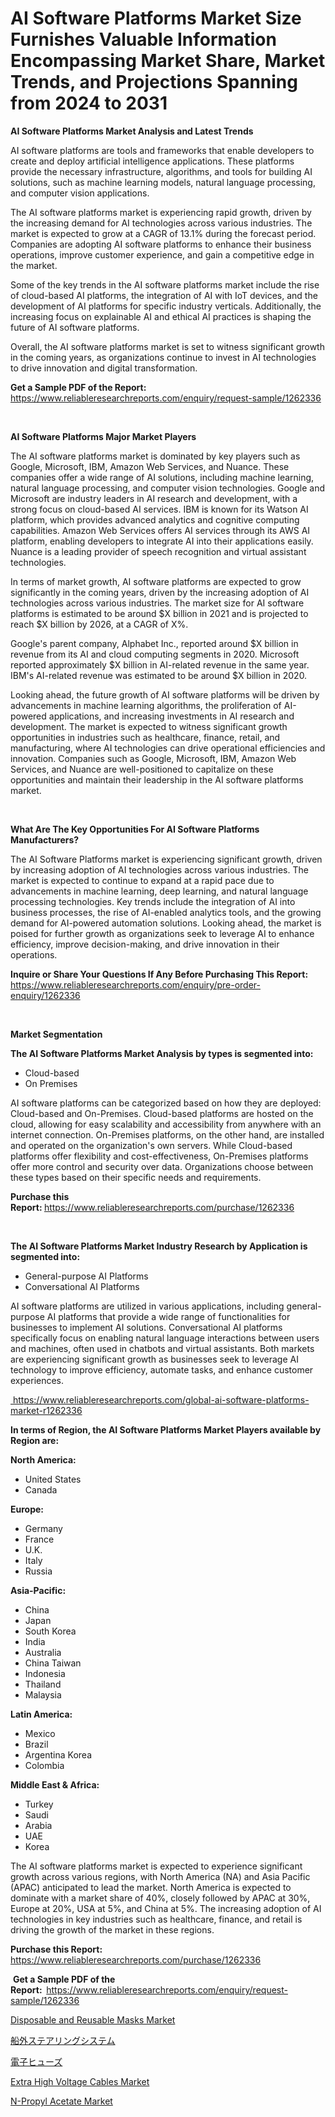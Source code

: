 <p><h1>AI Software Platforms Market Size Furnishes Valuable Information Encompassing Market Share, Market Trends, and Projections Spanning from 2024 to 2031</h1></p><p><strong>AI Software Platforms Market Analysis and Latest Trends</strong></p>
<p><p>AI software platforms are tools and frameworks that enable developers to create and deploy artificial intelligence applications. These platforms provide the necessary infrastructure, algorithms, and tools for building AI solutions, such as machine learning models, natural language processing, and computer vision applications.</p><p>The AI software platforms market is experiencing rapid growth, driven by the increasing demand for AI technologies across various industries. The market is expected to grow at a CAGR of 13.1% during the forecast period. Companies are adopting AI software platforms to enhance their business operations, improve customer experience, and gain a competitive edge in the market.</p><p>Some of the key trends in the AI software platforms market include the rise of cloud-based AI platforms, the integration of AI with IoT devices, and the development of AI platforms for specific industry verticals. Additionally, the increasing focus on explainable AI and ethical AI practices is shaping the future of AI software platforms.</p><p>Overall, the AI software platforms market is set to witness significant growth in the coming years, as organizations continue to invest in AI technologies to drive innovation and digital transformation.</p></p>
<p><strong>Get a Sample PDF of the Report:&nbsp;</strong> <a href="https://www.reliableresearchreports.com/enquiry/request-sample/1262336">https://www.reliableresearchreports.com/enquiry/request-sample/1262336</a></p>
<p>&nbsp;</p>
<p><strong>AI Software Platforms Major Market Players</strong></p>
<p><p>The AI software platforms market is dominated by key players such as Google, Microsoft, IBM, Amazon Web Services, and Nuance. These companies offer a wide range of AI solutions, including machine learning, natural language processing, and computer vision technologies. Google and Microsoft are industry leaders in AI research and development, with a strong focus on cloud-based AI services. IBM is known for its Watson AI platform, which provides advanced analytics and cognitive computing capabilities. Amazon Web Services offers AI services through its AWS AI platform, enabling developers to integrate AI into their applications easily. Nuance is a leading provider of speech recognition and virtual assistant technologies.</p><p>In terms of market growth, AI software platforms are expected to grow significantly in the coming years, driven by the increasing adoption of AI technologies across various industries. The market size for AI software platforms is estimated to be around $X billion in 2021 and is projected to reach $X billion by 2026, at a CAGR of X%.</p><p>Google's parent company, Alphabet Inc., reported around $X billion in revenue from its AI and cloud computing segments in 2020. Microsoft reported approximately $X billion in AI-related revenue in the same year. IBM's AI-related revenue was estimated to be around $X billion in 2020.</p><p>Looking ahead, the future growth of AI software platforms will be driven by advancements in machine learning algorithms, the proliferation of AI-powered applications, and increasing investments in AI research and development. The market is expected to witness significant growth opportunities in industries such as healthcare, finance, retail, and manufacturing, where AI technologies can drive operational efficiencies and innovation. Companies such as Google, Microsoft, IBM, Amazon Web Services, and Nuance are well-positioned to capitalize on these opportunities and maintain their leadership in the AI software platforms market.</p></p>
<p>&nbsp;</p>
<p><strong>What Are The Key Opportunities For AI Software Platforms Manufacturers?</strong></p>
<p><p>The AI Software Platforms market is experiencing significant growth, driven by increasing adoption of AI technologies across various industries. The market is expected to continue to expand at a rapid pace due to advancements in machine learning, deep learning, and natural language processing technologies. Key trends include the integration of AI into business processes, the rise of AI-enabled analytics tools, and the growing demand for AI-powered automation solutions. Looking ahead, the market is poised for further growth as organizations seek to leverage AI to enhance efficiency, improve decision-making, and drive innovation in their operations.</p></p>
<p><strong>Inquire or Share Your Questions If Any Before Purchasing This Report:</strong> <a href="https://www.reliableresearchreports.com/enquiry/pre-order-enquiry/1262336">https://www.reliableresearchreports.com/enquiry/pre-order-enquiry/1262336</a></p>
<p>&nbsp;</p>
<p><strong>Market Segmentation</strong></p>
<p><strong>The AI Software Platforms Market Analysis by types is segmented into:</strong></p>
<p><ul><li>Cloud-based</li><li>On Premises</li></ul></p>
<p><p>AI software platforms can be categorized based on how they are deployed: Cloud-based and On-Premises. Cloud-based platforms are hosted on the cloud, allowing for easy scalability and accessibility from anywhere with an internet connection. On-Premises platforms, on the other hand, are installed and operated on the organization's own servers. While Cloud-based platforms offer flexibility and cost-effectiveness, On-Premises platforms offer more control and security over data. Organizations choose between these types based on their specific needs and requirements.</p></p>
<p><strong>Purchase this Report:&nbsp;</strong><a href="https://www.reliableresearchreports.com/purchase/1262336">https://www.reliableresearchreports.com/purchase/1262336</a></p>
<p>&nbsp;</p>
<p><strong>The AI Software Platforms Market Industry Research by Application is segmented into:</strong></p>
<p><ul><li>General-purpose AI Platforms</li><li>Conversational AI Platforms</li></ul></p>
<p><p>AI software platforms are utilized in various applications, including general-purpose AI platforms that provide a wide range of functionalities for businesses to implement AI solutions. Conversational AI platforms specifically focus on enabling natural language interactions between users and machines, often used in chatbots and virtual assistants. Both markets are experiencing significant growth as businesses seek to leverage AI technology to improve efficiency, automate tasks, and enhance customer experiences.</p></p>
<p><a href="https://www.reliableresearchreports.com/global-ai-software-platforms-market-r1262336">&nbsp;https://www.reliableresearchreports.com/global-ai-software-platforms-market-r1262336</a></p>
<p><strong>In terms of Region, the AI Software Platforms Market Players available by Region are:</strong></p>
<p>
    <p> <strong> North America: </strong>
        <ul>
            <li>United States</li>
            <li>Canada</li>
        </ul>
        </p> 
    <p> <strong> Europe: </strong>
        <ul>
            <li>Germany</li>
            <li>France</li>
            <li>U.K.</li>
            <li>Italy</li>
            <li>Russia</li>
        </ul>
        </p> 
    <p> <strong> Asia-Pacific: </strong>
        <ul>
            <li>China</li>
            <li>Japan</li>
            <li>South Korea</li>
            <li>India</li>
            <li>Australia</li>
            <li>China Taiwan</li>
            <li>Indonesia</li>
            <li>Thailand</li>
            <li>Malaysia</li>
        </ul>
        </p> 
    <p> <strong> Latin America: </strong>
        <ul>
            <li>Mexico</li>
            <li>Brazil</li>
            <li>Argentina Korea</li>
            <li>Colombia</li>
        </ul>
        </p> 
    <p> <strong> Middle East & Africa: </strong>
        <ul>
            <li>Turkey</li>
            <li>Saudi</li>
            <li>Arabia</li>
            <li>UAE</li>
            <li>Korea</li>
        </ul>
    </p>
    </p>
<p><p>The AI software platforms market is expected to experience significant growth across various regions, with North America (NA) and Asia Pacific (APAC) anticipated to lead the market. North America is expected to dominate with a market share of 40%, closely followed by APAC at 30%, Europe at 20%, USA at 5%, and China at 5%. The increasing adoption of AI technologies in key industries such as healthcare, finance, and retail is driving the growth of the market in these regions.</p></p>
<p><strong>Purchase this Report: </strong><a href="https://www.reliableresearchreports.com/purchase/1262336">https://www.reliableresearchreports.com/purchase/1262336</a></p>
<p>&nbsp;<strong>Get a Sample PDF of the Report:&nbsp;&nbsp;</strong><a href="https://www.reliableresearchreports.com/enquiry/request-sample/1262336">https://www.reliableresearchreports.com/enquiry/request-sample/1262336</a></p>
<p><strong></strong></p>
<p><p><a href="https://www.linkedin.com/pulse/disposable-reusable-masks-market-size-2024-2031-global-industrial-j7gic">Disposable and Reusable Masks Market</a></p><p><a href="https://medium.com/@jackpeters644/%E3%82%A2%E3%82%A6%E3%83%88%E3%83%9C%E3%83%BC%E3%83%89%E3%82%B9%E3%83%86%E3%82%A2%E3%83%AA%E3%83%B3%E3%82%B0%E3%82%B7%E3%82%B9%E3%83%86%E3%83%A0%E5%B8%82%E5%A0%B4%E3%81%AF-%E5%B8%82%E5%A0%B4%E3%82%B7%E3%82%A7%E3%82%A2-%E5%B8%82%E5%A0%B4%E5%8B%95%E5%90%91-%E5%B8%82%E5%A0%B4%E6%88%90%E9%95%B7%E3%81%AB%E9%96%A2%E3%81%99%E3%82%8B%E6%83%85%E5%A0%B1%E3%82%92%E6%8F%90%E4%BE%9B%E3%81%97%E3%81%A6%E3%81%84%E3%81%BE%E3%81%99-54b9c4e8928f">船外ステアリングシステム</a></p><p><a href="https://github.com/one-cool-chick/Market-Research-Report-List-1/blob/main/102295360135.md">電子ヒューズ</a></p><p><a href="https://www.linkedin.com/pulse/global-extra-high-voltage-cables-market-size-trends-insights-tna8c">Extra High Voltage Cables Market</a></p><p><a href="https://issuu.com/reportprime-2/docs/n-propyl-acetate-market-size-2030.pptx">N-Propyl Acetate Market</a></p></p>
